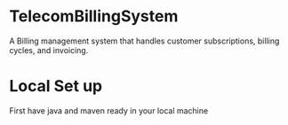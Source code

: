 # TelecomBillingSystem

A Billing management system that handles customer subscriptions, billing cycles, and invoicing.

# Local Set up

First have java and maven ready in your local machine